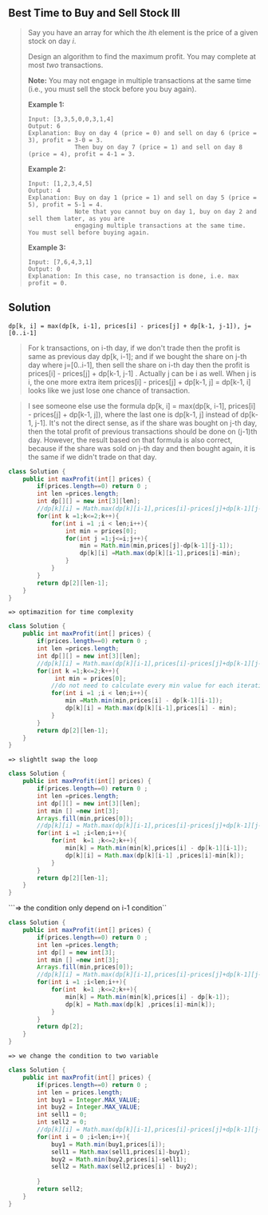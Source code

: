 ## Best Time to Buy and Sell Stock III

> Say you have an array for which the *i*th element is the price of a given stock on day *i*.
>
> Design an algorithm to find the maximum profit. You may complete at most *two* transactions.
>
> **Note:** You may not engage in multiple transactions at the same time (i.e., you must sell the stock before you buy again).
>
> **Example 1:**
>
> ```
> Input: [3,3,5,0,0,3,1,4]
> Output: 6
> Explanation: Buy on day 4 (price = 0) and sell on day 6 (price = 3), profit = 3-0 = 3.
>              Then buy on day 7 (price = 1) and sell on day 8 (price = 4), profit = 4-1 = 3.
> ```
>
> **Example 2:**
>
> ```
> Input: [1,2,3,4,5]
> Output: 4
> Explanation: Buy on day 1 (price = 1) and sell on day 5 (price = 5), profit = 5-1 = 4.
>              Note that you cannot buy on day 1, buy on day 2 and sell them later, as you are
>              engaging multiple transactions at the same time. You must sell before buying again.
> ```
>
> **Example 3:**
>
> ```
> Input: [7,6,4,3,1]
> Output: 0
> Explanation: In this case, no transaction is done, i.e. max profit = 0.
> ```

## Solution

```
dp[k, i] = max(dp[k, i-1], prices[i] - prices[j] + dp[k-1, j-1]), j=[0..i-1]
```



>For k transactions, on i-th day,
if we don't trade then the profit is same as previous day dp[k, i-1];
and if we bought the share on j-th day where j=[0..i-1], then sell the share on i-th day then the profit is prices[i] - prices[j] + dp[k-1, j-1] .
Actually j can be i as well. When j is i, the one more extra item prices[i] - prices[j] + dp[k-1, j] = dp[k-1, i] looks like we just lose one chance of transaction.

> I see someone else use the formula dp[k, i] = max(dp[k, i-1], prices[i] - prices[j] + dp[k-1, j]), where the last one is dp[k-1, j] instead of dp[k-1, j-1]. It's not the direct sense, as if the share was bought on j-th day, then the total profit of previous transactions should be done on (j-1)th day. However, the result based on that formula is also correct, because if the share was sold on j-th day and then bought again, it is the same if we didn't trade on that day.



```java
class Solution {
    public int maxProfit(int[] prices) {
        if(prices.length==0) return 0 ;
        int len =prices.length;
        int dp[][] = new int[3][len];
        //dp[k][i] = Math.max(dp[k][i-1],prices[i]-prices[j]+dp[k-1][j-1]);
        for(int k =1;k<=2;k++){
            for(int i =1 ;i < len;i++){
                int min = prices[0];
                for(int j =1;j<=i;j++){
                    min = Math.min(min,prices[j]-dp[k-1][j-1]);
                    dp[k][i] =Math.max(dp[k][i-1],prices[i]-min);
                }
            }
        }
        return dp[2][len-1];
    }
}
```

```=> optimazition for time complexity```

```java
class Solution {
    public int maxProfit(int[] prices) {
        if(prices.length==0) return 0 ;
        int len =prices.length;
        int dp[][] = new int[3][len];
        //dp[k][i] = Math.max(dp[k][i-1],prices[i]-prices[j]+dp[k-1][j-1]);
        for(int k =1;k<=2;k++){
             int min = prices[0];
            //do not need to calculate every min value for each iteration 
            for(int i =1 ;i < len;i++){
                min =Math.min(min,prices[i] - dp[k-1][i-1]);
                dp[k][i] = Math.max(dp[k][i-1],prices[i] - min);
            }
        }
        return dp[2][len-1];
    }
}
```

```=> slightlt swap the loop```

```java
class Solution {
    public int maxProfit(int[] prices) {
        if(prices.length==0) return 0 ;
        int len =prices.length;
        int dp[][] = new int[3][len];
        int min [] =new int[3];
        Arrays.fill(min,prices[0]);
        //dp[k][i] = Math.max(dp[k][i-1],prices[i]-prices[j]+dp[k-1][j-1]);
        for(int i =1 ;i<len;i++){
            for(int  k=1 ;k<=2;k++){
                min[k] = Math.min(min[k],prices[i] - dp[k-1][i-1]);
                dp[k][i] = Math.max(dp[k][i-1] ,prices[i]-min[k]);
            }
        }
        return dp[2][len-1];
    }
}
```

```=> the condition only depend on i-1 condition``

```java
class Solution {
    public int maxProfit(int[] prices) {
        if(prices.length==0) return 0 ;
        int len =prices.length;
        int dp[] = new int[3];
        int min [] =new int[3];
        Arrays.fill(min,prices[0]);
        //dp[k][i] = Math.max(dp[k][i-1],prices[i]-prices[j]+dp[k-1][j-1]);
        for(int i =1 ;i<len;i++){
            for(int  k=1 ;k<=2;k++){
                min[k] = Math.min(min[k],prices[i] - dp[k-1]);
                dp[k] = Math.max(dp[k] ,prices[i]-min[k]);
            }
        }
        return dp[2];
    }
}
```

```=> we change the condition to two variable ```

```java
class Solution {
    public int maxProfit(int[] prices) {
        if(prices.length==0) return 0 ;
        int len = prices.length;
        int buy1 = Integer.MAX_VALUE;
        int buy2 = Integer.MAX_VALUE;
        int sell1 = 0;
        int sell2 = 0;
        //dp[k][i] = Math.max(dp[k][i-1],prices[i]-prices[j]+dp[k-1][j-1]);
        for(int i = 0 ;i<len;i++){
            buy1 = Math.min(buy1,prices[i]);
            sell1 = Math.max(sell1,prices[i]-buy1);
            buy2 = Math.min(buy2,prices[i]-sell1);
            sell2 = Math.max(sell2,prices[i] - buy2);
            
        }
        return sell2;
    }
}
```

